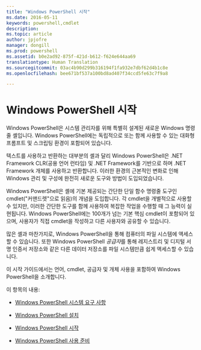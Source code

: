```yaml
---
title: "Windows PowerShell 시작"
ms.date: 2016-05-11
keywords: powershell,cmdlet
description: 
ms.topic: article
author: jpjofre
manager: dongill
ms.prod: powershell
ms.assetid: b0e2ad92-875f-421d-b612-f624e644aa69
translationtype: Human Translation
ms.sourcegitcommit: 03ac4b90d299b316194f1fa932e7dbf62d4b1c8e
ms.openlocfilehash: bee671bf537a100bd8ad407f34ccd5fe63c7f9a8

---
```


# Windows PowerShell 시작
Windows PowerShell은 시스템 관리자를 위해 특별히 설계된 새로운 Windows 명령줄 셸입니다. Windows PowerShell에는 독립적으로 또는 함께 사용할 수 있는 대화형 프롬프트 및 스크립팅 환경이 포함되어 있습니다.

텍스트를 사용하고 반환하는 대부분의 셸과 달리 Windows PowerShell은 .NET Framework CLR(공용 언어 런타임) 및 .NET Framework를 기반으로 하며 .NET Framework 개체를 사용하고 반환합니다. 이러한 환경의 근본적인 변화로 인해 Windows 관리 및 구성에 완전히 새로운 도구와 방법이 도입되었습니다.

Windows PowerShell은 셸에 기본 제공되는 간단한 단일 함수 명령줄 도구인 cmdlet("커맨드렛"으로 읽음)의 개념을 도입합니다. 각 cmdlet을 개별적으로 사용할 수 있지만, 이러한 간단한 도구를 함께 사용하여 복잡한 작업을 수행할 때 그 능력이 실현됩니다. Windows PowerShell에는 100개가 넘는 기본 핵심 cmdlet이 포함되어 있으며, 사용자가 직접 cmdlet을 작성하고 다른 사용자와 공유할 수 있습니다.

많은 셸과 마찬가지로, Windows PowerShell을 통해 컴퓨터의 파일 시스템에 액세스할 수 있습니다. 또한 Windows PowerShell *공급자*를 통해 레지스트리 및 디지털 서명 인증서 저장소와 같은 다른 데이터 저장소를 파일 시스템만큼 쉽게 액세스할 수 있습니다.

이 시작 가이드에서는 언어, cmdlet, 공급자 및 개체 사용을 포함하여 Windows PowerShell을 소개합니다.

이 항목의 내용:

-   [Windows PowerShell 시스템 요구 사항](../setup/Windows-PowerShell-System-Requirements.md)

-   [Windows PowerShell 설치](../setup/Installing-Windows-PowerShell.md)

-   [Windows PowerShell 시작](../setup/Starting-Windows-PowerShell.md)

-   [Windows PowerShell 사용 준비](Getting-Ready-to-Use-Windows-PowerShell.md)




<!--HONumber=Jun16_HO4-->


